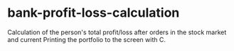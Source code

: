 # bank-profit-loss-calculation
Calculation of the person's total profit/loss after orders in the stock market and current Printing the portfolio to the screen with C.
